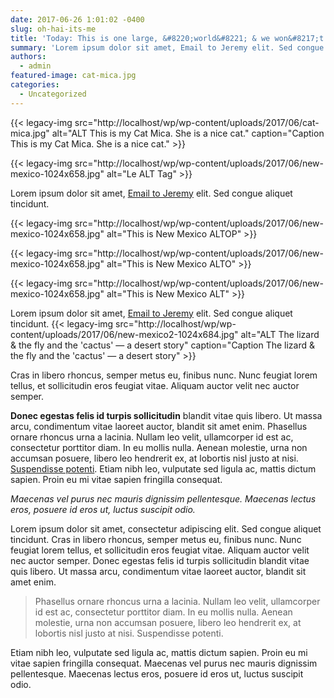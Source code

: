 ```yaml
---
date: 2017-06-26 1:01:02 -0400
slug: oh-hai-its-me
title: 'Today: This is one large, &#8220;world&#8221; & we won&#8217;t say it&#8217;s &#8216;flat&#8217;!'
summary: 'Lorem ipsum dolor sit amet, Email to Jeremy elit. Sed congue aliquet tincidunt. Lorem ipsum dolor sit amet, Email to Jeremy'
authors:
  - admin
featured-image: cat-mica.jpg
categories:
  - Uncategorized
---
```


{{< legacy-img src="http://localhost/wp/wp-content/uploads/2017/06/cat-mica.jpg" alt="ALT This is my Cat Mica. She is a nice cat." caption="Caption This is my Cat Mica. She is a nice cat." >}}

{{< legacy-img src="http://localhost/wp/wp-content/uploads/2017/06/new-mexico-1024x658.jpg" alt="Le ALT Tag" >}}

Lorem ipsum dolor sit amet, [Email to Jeremy](mailto:jeremy.zilar@gsa.gov) elit. Sed congue aliquet tincidunt.

{{< legacy-img src="http://localhost/wp/wp-content/uploads/2017/06/new-mexico-1024x658.jpg" alt="This is New Mexico ALTOP" >}}

{{< legacy-img src="http://localhost/wp/wp-content/uploads/2017/06/new-mexico-1024x658.jpg" alt="This is New Mexico ALTO" >}}

{{< legacy-img src="http://localhost/wp/wp-content/uploads/2017/06/new-mexico-1024x658.jpg" alt="This is New Mexico ALT" >}}

Lorem ipsum dolor sit amet, [Email to Jeremy](mailto:jeremy.zilar@gsa.gov) elit. Sed congue aliquet tincidunt. {{< legacy-img src="http://localhost/wp/wp-content/uploads/2017/06/new-mexico2-1024x684.jpg" alt="ALT The lizard & the fly and the 'cactus' — a desert story" caption="Caption The lizard & the fly and the 'cactus' — a desert story" >}}

Cras in libero rhoncus, semper metus eu, finibus nunc. Nunc feugiat lorem tellus, et sollicitudin eros feugiat vitae. Aliquam auctor velit nec auctor semper.

**Donec egestas felis id turpis sollicitudin** blandit vitae quis libero. Ut massa arcu, condimentum vitae laoreet auctor, blandit sit amet enim. Phasellus ornare rhoncus urna a lacinia. Nullam leo velit, ullamcorper id est ac, consectetur porttitor diam. In eu mollis nulla. Aenean molestie, urna non accumsan posuere, libero leo hendrerit ex, at lobortis nisl justo at nisi. [Suspendisse potenti](#). Etiam nibh leo, vulputate sed ligula ac, mattis dictum sapien. Proin eu mi vitae sapien fringilla consequat.

_Maecenas vel purus nec mauris dignissim pellentesque. Maecenas lectus eros, posuere id eros ut, luctus suscipit odio._

Lorem ipsum dolor sit amet, consectetur adipiscing elit. Sed congue aliquet tincidunt. Cras in libero rhoncus, semper metus eu, finibus nunc. Nunc feugiat lorem tellus, et sollicitudin eros feugiat vitae. Aliquam auctor velit nec auctor semper. Donec egestas felis id turpis sollicitudin blandit vitae quis libero. Ut massa arcu, condimentum vitae laoreet auctor, blandit sit amet enim.

> Phasellus ornare rhoncus urna a lacinia. Nullam leo velit, ullamcorper id est ac, consectetur porttitor diam. In eu mollis nulla. Aenean molestie, urna non accumsan posuere, libero leo hendrerit ex, at lobortis nisl justo at nisi. Suspendisse potenti.

Etiam nibh leo, vulputate sed ligula ac, mattis dictum sapien. Proin eu mi vitae sapien fringilla consequat. Maecenas vel purus nec mauris dignissim pellentesque. Maecenas lectus eros, posuere id eros ut, luctus suscipit odio.
